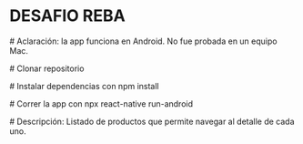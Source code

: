 <h1>DESAFIO REBA</h1>

<p># Aclaración: la app funciona en Android. No fue probada en un equipo Mac.</p>
<p># Clonar repositorio</p>
<p># Instalar dependencias con npm install</p>
<p># Correr la app con npx react-native run-android</p>

<p># Descripción: Listado de productos que permite navegar al detalle de cada uno.</p>
